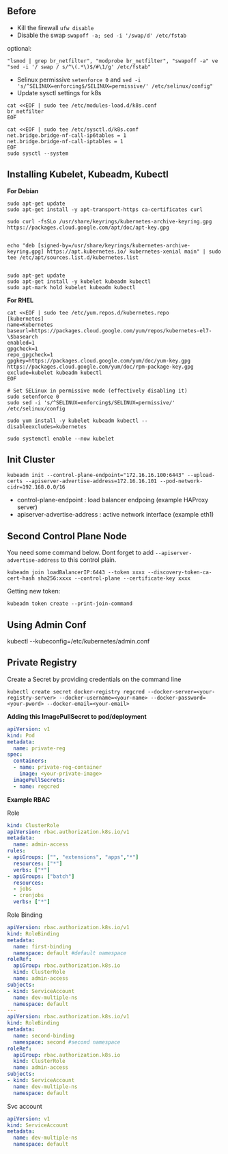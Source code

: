 ## Before


* Kill the firewall `ufw disable`
* Disable the swap `swapoff -a; sed -i '/swap/d' /etc/fstab`

optional:
```
"lsmod | grep br_netfilter", "modprobe br_netfilter", "swapoff -a" ve "sed -i '/ swap / s/^\(.*\)$/#\1/g' /etc/fstab"
```

* Selinux permissive `setenforce 0` and `sed -i 's/^SELINUX=enforcing$/SELINUX=permissive/' /etc/selinux/config"`
* Update sysctl settings for k8s
```
cat <<EOF | sudo tee /etc/modules-load.d/k8s.conf
br_netfilter
EOF

cat <<EOF | sudo tee /etc/sysctl.d/k8s.conf
net.bridge.bridge-nf-call-ip6tables = 1
net.bridge.bridge-nf-call-iptables = 1
EOF
sudo sysctl --system
```


## Installing Kubelet, Kubeadm, Kubectl

__For Debian__
```
sudo apt-get update
sudo apt-get install -y apt-transport-https ca-certificates curl

sudo curl -fsSLo /usr/share/keyrings/kubernetes-archive-keyring.gpg https://packages.cloud.google.com/apt/doc/apt-key.gpg


echo "deb [signed-by=/usr/share/keyrings/kubernetes-archive-keyring.gpg] https://apt.kubernetes.io/ kubernetes-xenial main" | sudo tee /etc/apt/sources.list.d/kubernetes.list


sudo apt-get update
sudo apt-get install -y kubelet kubeadm kubectl
sudo apt-mark hold kubelet kubeadm kubectl
```

__For RHEL__
```
cat <<EOF | sudo tee /etc/yum.repos.d/kubernetes.repo
[kubernetes]
name=Kubernetes
baseurl=https://packages.cloud.google.com/yum/repos/kubernetes-el7-\$basearch
enabled=1
gpgcheck=1
repo_gpgcheck=1
gpgkey=https://packages.cloud.google.com/yum/doc/yum-key.gpg https://packages.cloud.google.com/yum/doc/rpm-package-key.gpg
exclude=kubelet kubeadm kubectl
EOF

# Set SELinux in permissive mode (effectively disabling it)
sudo setenforce 0
sudo sed -i 's/^SELINUX=enforcing$/SELINUX=permissive/' /etc/selinux/config

sudo yum install -y kubelet kubeadm kubectl --disableexcludes=kubernetes

sudo systemctl enable --now kubelet
```

## Init Cluster

```
kubeadm init --control-plane-endpoint="172.16.16.100:6443" --upload-certs --apiserver-advertise-address=172.16.16.101 --pod-network-cidr=192.168.0.0/16
```

* control-plane-endpoint : load balancer endpoing (example HAProxy server)
*  apiserver-advertise-address : active network interface (example eth1)

## Second Control Plane Node

You need some command below. Dont forget to add `--apiserver-advertise-address` to this control plain.

```
kubeadm join loadBalancerIP:6443 --token xxxx --discovery-token-ca-cert-hash sha256:xxxx --control-plane --certificate-key xxxx
```

Getting new token:
```
kubeadm token create --print-join-command

```

## Using Admin Conf
kubectl --kubeconfig=/etc/kubernetes/admin.conf

## Private Registry
Create a Secret by providing credentials on the command line 
```
kubectl create secret docker-registry regcred --docker-server=<your-registry-server> --docker-username=<your-name> --docker-password=<your-pword> --docker-email=<your-email>
```
__Adding this ImagePullSecret to pod/deployment__
```yaml
apiVersion: v1
kind: Pod
metadata:
  name: private-reg
spec:
  containers:
  - name: private-reg-container
    image: <your-private-image>
  imagePullSecrets:
  - name: regcred
  ```


  __Example RBAC__
  
  Role
```yaml
kind: ClusterRole
apiVersion: rbac.authorization.k8s.io/v1
metadata:
  name: admin-access
rules:
- apiGroups: ["", "extensions", "apps","*"]
  resources: ["*"]
  verbs: ["*"]
- apiGroups: ["batch"]
  resources:
  - jobs
  - cronjobs
  verbs: ["*"]
```

  Role Binding

```yaml
apiVersion: rbac.authorization.k8s.io/v1
kind: RoleBinding
metadata:
  name: first-binding
  namespace: default #default namespace
roleRef:
  apiGroup: rbac.authorization.k8s.io
  kind: ClusterRole
  name: admin-access
subjects:
- kind: ServiceAccount
  name: dev-multiple-ns
  namespace: default
---
apiVersion: rbac.authorization.k8s.io/v1
kind: RoleBinding
metadata:
  name: second-binding 
  namespace: second #second namespace
roleRef:
  apiGroup: rbac.authorization.k8s.io
  kind: ClusterRole
  name: admin-access
subjects:
- kind: ServiceAccount
  name: dev-multiple-ns
  namespace: default
```
Svc account
```yaml
apiVersion: v1
kind: ServiceAccount
metadata:
  name: dev-multiple-ns
  namespace: default 
```

